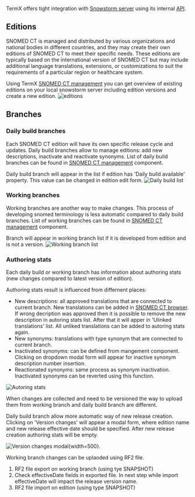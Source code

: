 TermX offers tight integration with [Snowstorm server](page:snowstorm) using its internal [API](https://snowstorm.kodality.dev/swagger-ui.html).

## Editions
SNOMED CT is managed and distributed by various organizations and national bodies in different countries, and they may create their own editions of SNOMED CT to meet their specific needs. 
These editions are typically based on the international version of SNOMED CT but may include additional language translations, extensions, or customizations to suit the requirements of a particular region or healthcare system.

Using TermX [SNOMED CT management](/integration/snomed/management) you can get overview of existing editions on your local snowstorm server including edition versions and create a new edition. 
![editions](files/109/snomed-edition-list.png)


## Branches

### Daily build branches
Each SNOMED CT edition will have its own specific release cycle and updates. Daily build branches allow to manage editions: add new descriptions, inactivate and reactivate synonyms. List of daily build branches can be found in [SNOMED CT management](/integration/snomed/management) component.

Daily build branch will appear in the list if edition has 'Daily build available' property. This value can be changed in edition edit form.
![Daily build list](files/109/snomed-daily-build-list.png)


### Working branches
Working branches are another way to make changes. This process of developing snomed terminology is less automatic compared to daily build branches. List of working branches can be found in [SNOMED CT management](/integration/snomed/management) component.

Branch will appear in working branch list if it is developed from edition and is not a version.
![Working branch list](files/109/working-branch-list.png)

### Authoring stats
Each daily build or working branch has information about authoring stats (new changes compared to latest version of edition). 

Authoring stats result is influenced from differnent places:
- New descriptions: all approved translations that are connected to current branch. New translations can be added in [SNOMED CT browser](page:snomed-ct-browser). If wrong decription was approved then it is possible to remove the new description in autoring stats list. After that it will apper in 'Ulinked translations' list. All unliked translations can be added to autoring stats again.  
- New synonyms: translations with type synonym that are connected to current branch.
- Inactivated synonyms: can be defined from mangement component. Clicking on dropdown modal form will appear for inactive synonym description number insertion.
- Reactionated synonyms: same process as synonym inactivation. Inactivated synonyms can be reverted using this function.

![Autoring stats](files/109/authoring-stats.png)

When changes are collected and need to be versioned the way to upload them from working branch and daily build branch are different.

Daily build branch allow more automatic way of new release creation. Clicking on 'Version changes' will appear a modal form, where edition name and new release effective date should be specified. After new release creation authoring stats will be empty.

![Version changes modal](files/109/version-chages-modal.png){width=500}.

Working branch changes can be uplaoded using RF2 file. 
1. RF2 file export on working branch (using tye SNAPSHOT)
2. Check effectiveDate fields in exported file. In next step while import effectiveDate will impact the release version name.
3. RF2 file import on edition (using type SNAPSHOT)


